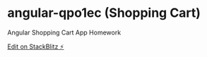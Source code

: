 # angular-qpo1ec  (Shopping Cart)
Angular Shopping Cart App Homework

[Edit on StackBlitz ⚡️](https://stackblitz.com/edit/angular-qpo1ec)
